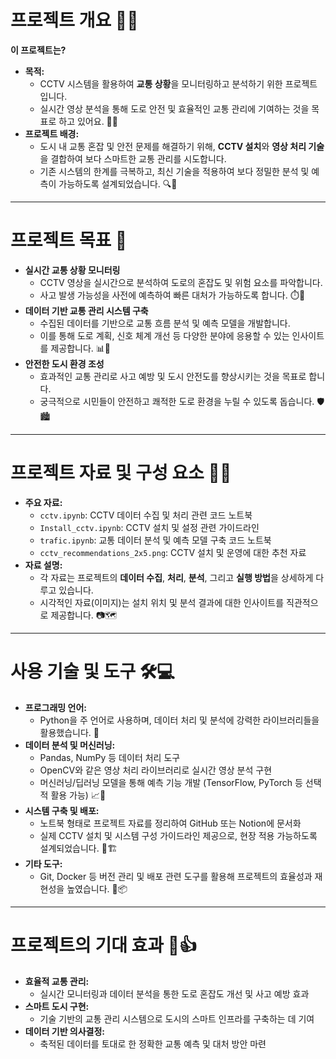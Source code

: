 # 프로젝트 개요 🎥🚦

**이 프로젝트는?**

- **목적:**
    - CCTV 시스템을 활용하여 **교통 상황**을 모니터링하고 분석하기 위한 프로젝트입니다.
    - 실시간 영상 분석을 통해 도로 안전 및 효율적인 교통 관리에 기여하는 것을 목표로 하고 있어요. 🚗💨
- **프로젝트 배경:**
    - 도시 내 교통 혼잡 및 안전 문제를 해결하기 위해, **CCTV 설치**와 **영상 처리 기술**을 결합하여 보다 스마트한 교통 관리를 시도합니다.
    - 기존 시스템의 한계를 극복하고, 최신 기술을 적용하여 보다 정밀한 분석 및 예측이 가능하도록 설계되었습니다. 🔍👀

---

# 프로젝트 목표 🎯

- **실시간 교통 상황 모니터링**
    - CCTV 영상을 실시간으로 분석하여 도로의 혼잡도 및 위험 요소를 파악합니다.
    - 사고 발생 가능성을 사전에 예측하여 빠른 대처가 가능하도록 합니다. ⏱️🚨
- **데이터 기반 교통 관리 시스템 구축**
    - 수집된 데이터를 기반으로 교통 흐름 분석 및 예측 모델을 개발합니다.
    - 이를 통해 도로 계획, 신호 체계 개선 등 다양한 분야에 응용할 수 있는 인사이트를 제공합니다. 📊🤖
- **안전한 도시 환경 조성**
    - 효과적인 교통 관리로 사고 예방 및 도시 안전도를 향상시키는 것을 목표로 합니다.
    - 궁극적으로 시민들이 안전하고 쾌적한 도로 환경을 누릴 수 있도록 돕습니다. 🛡️🏙️

---

# 프로젝트 자료 및 구성 요소 📂💡

- **주요 자료:**
    - `cctv.ipynb`: CCTV 데이터 수집 및 처리 관련 코드 노트북
    - `Install_cctv.ipynb`: CCTV 설치 및 설정 관련 가이드라인
    - `trafic.ipynb`: 교통 데이터 분석 및 예측 모델 구축 코드 노트북
    - `cctv_recommendations_2x5.png`: CCTV 설치 및 운영에 대한 추천 자료
- **자료 설명:**
    - 각 자료는 프로젝트의 **데이터 수집**, **처리**, **분석**, 그리고 **실행 방법**을 상세하게 다루고 있습니다.
    - 시각적인 자료(이미지)는 설치 위치 및 분석 결과에 대한 인사이트를 직관적으로 제공합니다. 📷🗺️

---

# 사용 기술 및 도구 🛠️💻

- **프로그래밍 언어:**
    - Python을 주 언어로 사용하며, 데이터 처리 및 분석에 강력한 라이브러리들을 활용했습니다. 🐍
- **데이터 분석 및 머신러닝:**
    - Pandas, NumPy 등 데이터 처리 도구
    - OpenCV와 같은 영상 처리 라이브러리로 실시간 영상 분석 구현
    - 머신러닝/딥러닝 모델을 통해 예측 기능 개발 (TensorFlow, PyTorch 등 선택적 활용 가능) 📈🤖
- **시스템 구축 및 배포:**
    - 노트북 형태로 프로젝트 자료를 정리하여 GitHub 또는 Notion에 문서화
    - 실제 CCTV 설치 및 시스템 구성 가이드라인 제공으로, 현장 적용 가능하도록 설계되었습니다. 📁🏗️
- **기타 도구:**
    - Git, Docker 등 버전 관리 및 배포 관련 도구를 활용해 프로젝트의 효율성과 재현성을 높였습니다. 🔧📦

---

# 프로젝트의 기대 효과 🌟👍

- **효율적 교통 관리:**
    - 실시간 모니터링과 데이터 분석을 통한 도로 혼잡도 개선 및 사고 예방 효과
- **스마트 도시 구현:**
    - 기술 기반의 교통 관리 시스템으로 도시의 스마트 인프라를 구축하는 데 기여
- **데이터 기반 의사결정:**
    - 축적된 데이터를 토대로 한 정확한 교통 예측 및 대처 방안 마련
